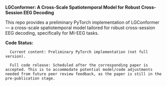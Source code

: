 **LGConformer: A Cross-Scale Spatiotemporal Model for Robust Cross-Session EEG Decoding**

This repo provides a preliminary PyTorch implementation of LGConformer — a cross-scale spatiotemporal model tailored for robust cross-session EEG decoding, specifically for MI-EEG tasks.

**Code Status:**

      Current content: Preliminary PyTorch implementation (not full version).

      Full code release: Scheduled after the corresponding paper is accepted. This is to accommodate potential model/code adjustments needed from future peer review feedback, as the paper is still in the pre-publication stage.
